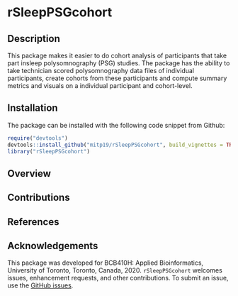 # rSleepPSGcohort

## Description
This package makes it easier to do cohort analysis of participants that take part insleep polysomnography (PSG) studies. The package has the ability to take technician scored polysomnography data files of individual participants, create cohorts from these participants and compute summary metrics and visuals on a individual participant and cohort-level.

## Installation 
The package can be installed with the following code snippet from Github: 
  
```R
require("devtools")
devtools::install_github("mitp19/rSleepPSGcohort", build_vignettes = TRUE)
library("rSleepPSGcohort")
```

## Overview 



## Contributions



## References




## Acknowledgements 
This package was developed for BCB410H: Applied Bioinformatics, University of Toronto, Toronto, Canada, 2020. `rSleepPSGcohort` welcomes issues, enhancement requests, and other contributions. To submit an issue, use the [GitHub issues](https://github.com/mitp19/rSleepPSGcohort/issues).